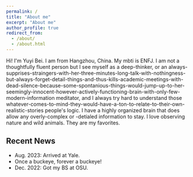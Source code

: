 ```yaml
---
permalink: /
title: "About me"
excerpt: "About me"
author_profile: true
redirect_from: 
  - /about/
  - /about.html
---
```


Hi! I'm Yuyi Bei. I am from Hangzhou, China. My mbti is ENFJ. I am not a thoughtfully fluent person but I see myself as a deep-thinker, or an always-supprises-straingers-with-her-three-minutes-long-talk-with-nothingness-but-always-forget-detail-things-and-thus-kills-academic-meetings-with-dead-silence-because-some-spontanious-things-would-jump-up-to-her-seemingly-innocent-however-actively-functioning-brain-with-only-few-modern-information meditator, and I always try hard to understand those whatever-comes-to-mind-they-would-have-a-ton-to-relate-to-their-own-realistic-stories people's logic. I have a highly organized brain that does allow any overly-complex or -detialed information to stay. I love observing nature and wild animals. They are my favorites.

Recent News
------
* Aug. 2023: Arrived at Yale. 
* Once a buckeye, forever a buckeye!
* Dec. 2022: Got my BS at OSU. 

